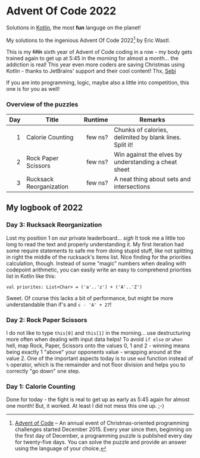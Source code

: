# Advent Of Code 2022
Solutions in [Kotlin][kotlin], the most **fun** languge on the planet!

My solutions to the ingenious Advent Of Code 2022[^aoc] by Eric Wastl.

This is my ~~fifth~~ sixth year of Advent of Code coding in a row - my body gets trained again to get up at 5:45 in the morning for almost a month... the addiction is real! This year even more coders are saving Christmas using Kotlin - thanks to JetBrains' support and their cool content! Thx, [Sebi][sebi]

If you are into programming, logic, maybe also a little into competition, this one is for you as well!

### Overview of the puzzles
| Day | Title                   | Runtime | Remarks                                                 |
|----:|-------------------------|--------:|---------------------------------------------------------|
|   1 | Calorie Counting        | few ns? | Chunks of calories, delimited by blank lines. Split it! |
|   2 | Rock Paper Scissors     | few ns? | Win against the elves by understanding a cheat sheet    |
|   3 | Rucksack Reorganization | few ns? | A neat thing about sets and intersections               |

## My logbook of 2022

### Day 3: Rucksack Reorganization
Lost my position 1 on our private leaderboard... *sigh*
It took me a little too long to read the text and properly understanding it. My first iteration had some require statements to safe me from doing stupid stuff, like not splitting in right the middle of the rucksack's items list. Nice finding for the priorities calculation, though. Instead of some "magic" numbers when dealing with codepoint arithmetic, you can easily write an easy to comprehend priorities list in Kotlin like this:

    val priorites: List<Char> = ('a'..'z') + ('A'..'Z')

Sweet. Of course this lacks a bit of performance, but might be more understandable than if's and `c - 'A' + 27`!

### Day 2: Rock Paper Scissors
I do not like to type `this[0]` and `this[1]` in the morning... use destructuring more often when dealing with input data helps! To avoid `if else` or `when` hell, map Rock, Paper, Scissors onto the values 0, 1 and 2 - winning means being exactly 1 "above" your opponents value - wrapping around at the value 2. One of the important aspects today is to use `mod` function instead of `%` operator, which is the remainder and not floor division and helps you to correctly "go down" one step.

### Day 1: Calorie Counting
Done for today - the fight is real to get up as early as 5:45 again for almost one month! But, it worked. At least I did not mess this one up. ;-)

[^aoc]:
    [Advent of Code][aoc] – An annual event of Christmas-oriented programming challenges started December 2015. 
    Every year since then, beginning on the first day of December, a programming puzzle is published every day for twenty-five days.
    You can solve the puzzle and provide an answer using the language of your choice.

[aoc]: https://adventofcode.com
[kotlin]: https://www.kotlinlang.org/
[sebi]: https://github.com/SebastianAigner